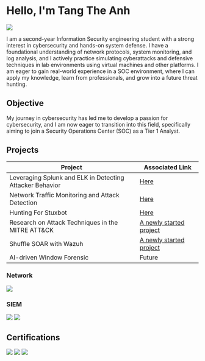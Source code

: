
# Hello, I'm Tang The Anh
<a href="https://linkedin.com"><img src="https://img.shields.io/badge/-LinkedIn-0072b1?&style=for-the-badge&logo=linkedin&logoColor=white" /></a>

I am a second-year Information Security engineering student with a strong interest in cybersecurity and hands-on system defense. I have a foundational understanding of network protocols, system monitoring, and log analysis, and I actively practice simulating cyberattacks and defensive techniques in lab environments using virtual machines and other platforms. I am eager to gain real-world experience in a SOC environment, where I can apply my knowledge, learn from professionals, and grow into a future threat hunting.

## Objective

My journey in cybersecurity has led me to develop a passion for cybersecurity, and I am now eager to transition into this field, specifically aiming to join a Security Operations Center (SOC) as a Tier 1 Analyst.

## Projects

| Project                                         | Associated Link         |
|-----------------------------------------------|----------------------------|
| Leveraging Splunk and ELK in Detecting Attacker Behavior         | <a href="https://google.com">Here</a>|
| Network Traffic Monitoring and Attack Detection | <a href="https://google.com">Here</a>|
| Hunting For Stuxbot | <a href="https://google.com">Here</a>|
| Research on Attack Techniques in the MITRE ATT&CK      | <a href="https://google.com">A newly started project</a> |
| Shuffle SOAR with Wazuh         | <a href="https://google.com">A newly started project</a> |
| AI-driven Window Forensic  | Future |

### Network
<div>
    <img src="https://img.shields.io/badge/-Wireshark-1679A7?&style=for-the-badge&logo=Wireshark&logoColor=white" />
</div>

### SIEM
<div>
    <img src="https://img.shields.io/badge/-Splunk-000000?&style=for-the-badge&logo=Splunk&logoColor=white" />
    <img src="https://img.shields.io/badge/-Elastic-005571?&style=for-the-badge&logo=Elastic&logoColor=white" />
</div>

## Certifications
<div>
    <img src="https://img.shields.io/badge/-CCNA-2962FF?&style=for-the-badge&logo=Cisco&logoColor=white" />
    <img src="https://img.shields.io/badge/-IELTS-0A0A0A?&style=for-the-badge&logo=BritishCouncil&logoColor=white" />
    <img src="https://img.shields.io/badge/-TOEIC-1E90FF?&style=for-the-badge&logo=ETS&logoColor=white" />
</div>
